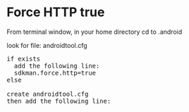 # Force HTTP true

From terminal window, in your home directory
cd to .android

look for file: androidtool.cfg

<pre>
if exists
  add the following line:
  sdkman.force.http=true
else

create androidtool.cfg 
then add the following line:
<pre>
